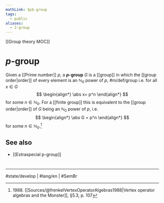 ```yaml
---
mathLink: $p$-group
tags:
  - public
aliases:
  - 2-group
---
```

[[Group theory MOC]]
# $p$-group

Given a [[Prime number]] $p$, a **$p$-group** $G$ is a [[group]] in which the [[group order|order]] of every element is an $\mathbb{N}_{0}$ power of $p$, #m/def/group i.e. for all $x \in G$
$$
\begin{align*}
\abs x= p^n
\end{align*}
$$
for some $n \in \mathbb{N}_{0}$.
For a [[finite group]] this is equivalent to the [[group order|order]] of $G$ being an $\mathbb{N}_{0}$ power of $p$, i.e.
$$
\begin{align*}
\abs G = p^n
\end{align*}
$$
for some $n \in \mathbb{N}_{0}$.[^1988]

  [^1988]: 1988\. [[Sources/@frenkelVertexOperatorAlgebras1988|Vertex operator algebras and the Monster]], §5.3, p. 107

## See also

- [[Extraspecial p-group]]

#
---
#state/develop | #lang/en | #SemBr
